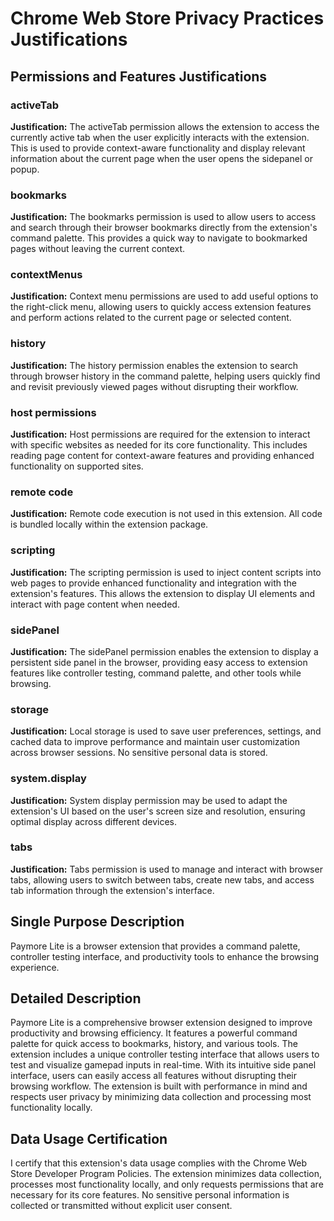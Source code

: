 # Chrome Web Store Privacy Practices Justifications

## Permissions and Features Justifications

### activeTab

**Justification:** The activeTab permission allows the extension to access the currently active tab when the user explicitly interacts with the extension. This is used to provide context-aware functionality and display relevant information about the current page when the user opens the sidepanel or popup.

### bookmarks

**Justification:** The bookmarks permission is used to allow users to access and search through their browser bookmarks directly from the extension's command palette. This provides a quick way to navigate to bookmarked pages without leaving the current context.

### contextMenus

**Justification:** Context menu permissions are used to add useful options to the right-click menu, allowing users to quickly access extension features and perform actions related to the current page or selected content.

### history

**Justification:** The history permission enables the extension to search through browser history in the command palette, helping users quickly find and revisit previously viewed pages without disrupting their workflow.

### host permissions

**Justification:** Host permissions are required for the extension to interact with specific websites as needed for its core functionality. This includes reading page content for context-aware features and providing enhanced functionality on supported sites.

### remote code

**Justification:** Remote code execution is not used in this extension. All code is bundled locally within the extension package.

### scripting

**Justification:** The scripting permission is used to inject content scripts into web pages to provide enhanced functionality and integration with the extension's features. This allows the extension to display UI elements and interact with page content when needed.

### sidePanel

**Justification:** The sidePanel permission enables the extension to display a persistent side panel in the browser, providing easy access to extension features like controller testing, command palette, and other tools while browsing.

### storage

**Justification:** Local storage is used to save user preferences, settings, and cached data to improve performance and maintain user customization across browser sessions. No sensitive personal data is stored.

### system.display

**Justification:** System display permission may be used to adapt the extension's UI based on the user's screen size and resolution, ensuring optimal display across different devices.

### tabs

**Justification:** Tabs permission is used to manage and interact with browser tabs, allowing users to switch between tabs, create new tabs, and access tab information through the extension's interface.

## Single Purpose Description

Paymore Lite is a browser extension that provides a command palette, controller testing interface, and productivity tools to enhance the browsing experience.

## Detailed Description

Paymore Lite is a comprehensive browser extension designed to improve productivity and browsing efficiency. It features a powerful command palette for quick access to bookmarks, history, and various tools. The extension includes a unique controller testing interface that allows users to test and visualize gamepad inputs in real-time. With its intuitive side panel interface, users can easily access all features without disrupting their browsing workflow. The extension is built with performance in mind and respects user privacy by minimizing data collection and processing most functionality locally.

## Data Usage Certification

I certify that this extension's data usage complies with the Chrome Web Store Developer Program Policies. The extension minimizes data collection, processes most functionality locally, and only requests permissions that are necessary for its core features. No sensitive personal information is collected or transmitted without explicit user consent.
